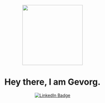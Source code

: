 <div id="header" align="center">
  <img src="https://media.giphy.com/media/hpXdHPfFI5wTABdDx9/giphy.gif" width="200"/>
</div>
<h1 align="center">
  Hey there, I am Gevorg.
</h1>
<div id="badges" align="center">
  <a href="https://www.linkedin.com/in/gevorgdaghlaryan">
    <img src="https://img.shields.io/badge/LinkedIn-blue?style=for-the-badge&logo=linkedin&logoColor=white" alt="LinkedIn         Badge"/>
  </a>
 </div>
</div>
